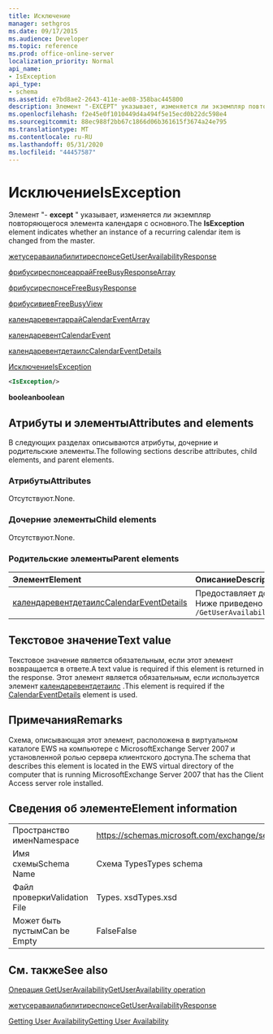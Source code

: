 ```yaml
---
title: Исключение
manager: sethgros
ms.date: 09/17/2015
ms.audience: Developer
ms.topic: reference
ms.prod: office-online-server
localization_priority: Normal
api_name:
- IsException
api_type:
- schema
ms.assetid: e7bd8ae2-2643-411e-ae08-358bac445800
description: Элемент "-EXCEPT" указывает, изменяется ли экземпляр повторяющегося элемента календаря с основного.
ms.openlocfilehash: f2e45e0f1010449d4a494f5e15ecd0b22dc598e4
ms.sourcegitcommit: 88ec988f2bb67c1866d06b361615f3674a24e795
ms.translationtype: MT
ms.contentlocale: ru-RU
ms.lasthandoff: 05/31/2020
ms.locfileid: "44457587"
---
```

# <a name="isexception"></a><span data-ttu-id="29c69-103">Исключение</span><span class="sxs-lookup"><span data-stu-id="29c69-103">IsException</span></span>

<span data-ttu-id="29c69-104">Элемент "- **except** " указывает, изменяется ли экземпляр повторяющегося элемента календаря с основного.</span><span class="sxs-lookup"><span data-stu-id="29c69-104">The **IsException** element indicates whether an instance of a recurring calendar item is changed from the master.</span></span> 
  
[<span data-ttu-id="29c69-105">жетусераваилабилитиреспонсе</span><span class="sxs-lookup"><span data-stu-id="29c69-105">GetUserAvailabilityResponse</span></span>](getuseravailabilityresponse.md)
  
[<span data-ttu-id="29c69-106">фрибусиреспонсеаррай</span><span class="sxs-lookup"><span data-stu-id="29c69-106">FreeBusyResponseArray</span></span>](freebusyresponsearray.md)
  
[<span data-ttu-id="29c69-107">фрибусиреспонсе</span><span class="sxs-lookup"><span data-stu-id="29c69-107">FreeBusyResponse</span></span>](freebusyresponse.md)
  
[<span data-ttu-id="29c69-108">фрибусивиев</span><span class="sxs-lookup"><span data-stu-id="29c69-108">FreeBusyView</span></span>](freebusyview.md)
  
[<span data-ttu-id="29c69-109">календаревентаррай</span><span class="sxs-lookup"><span data-stu-id="29c69-109">CalendarEventArray</span></span>](calendareventarray.md)
  
[<span data-ttu-id="29c69-110">календаревент</span><span class="sxs-lookup"><span data-stu-id="29c69-110">CalendarEvent</span></span>](calendarevent.md)
  
[<span data-ttu-id="29c69-111">календаревентдетаилс</span><span class="sxs-lookup"><span data-stu-id="29c69-111">CalendarEventDetails</span></span>](calendareventdetails.md)
  
[<span data-ttu-id="29c69-112">Исключение</span><span class="sxs-lookup"><span data-stu-id="29c69-112">IsException</span></span>](isexception.md)
  
```xml
<IsException/>
```

 <span data-ttu-id="29c69-113">**boolean**</span><span class="sxs-lookup"><span data-stu-id="29c69-113">**boolean**</span></span>
## <a name="attributes-and-elements"></a><span data-ttu-id="29c69-114">Атрибуты и элементы</span><span class="sxs-lookup"><span data-stu-id="29c69-114">Attributes and elements</span></span>

<span data-ttu-id="29c69-115">В следующих разделах описываются атрибуты, дочерние и родительские элементы.</span><span class="sxs-lookup"><span data-stu-id="29c69-115">The following sections describe attributes, child elements, and parent elements.</span></span>
  
### <a name="attributes"></a><span data-ttu-id="29c69-116">Атрибуты</span><span class="sxs-lookup"><span data-stu-id="29c69-116">Attributes</span></span>

<span data-ttu-id="29c69-117">Отсутствуют.</span><span class="sxs-lookup"><span data-stu-id="29c69-117">None.</span></span>
  
### <a name="child-elements"></a><span data-ttu-id="29c69-118">Дочерние элементы</span><span class="sxs-lookup"><span data-stu-id="29c69-118">Child elements</span></span>

<span data-ttu-id="29c69-119">Отсутствуют.</span><span class="sxs-lookup"><span data-stu-id="29c69-119">None.</span></span>
  
### <a name="parent-elements"></a><span data-ttu-id="29c69-120">Родительские элементы</span><span class="sxs-lookup"><span data-stu-id="29c69-120">Parent elements</span></span>

|<span data-ttu-id="29c69-121">**Элемент**</span><span class="sxs-lookup"><span data-stu-id="29c69-121">**Element**</span></span>|<span data-ttu-id="29c69-122">**Описание**</span><span class="sxs-lookup"><span data-stu-id="29c69-122">**Description**</span></span>|
|:-----|:-----|
|[<span data-ttu-id="29c69-123">календаревентдетаилс</span><span class="sxs-lookup"><span data-stu-id="29c69-123">CalendarEventDetails</span></span>](calendareventdetails.md) <br/> |<span data-ttu-id="29c69-124">Предоставляет дополнительные сведения о событии календаря.</span><span class="sxs-lookup"><span data-stu-id="29c69-124">Provides additional information about a calendar event.</span></span>  <br/> <span data-ttu-id="29c69-125">Ниже приведено выражение XPath 2,0 для этого элемента:</span><span class="sxs-lookup"><span data-stu-id="29c69-125">The following is the XPath 2.0 expression to this element:</span></span>  <br/>  `/GetUserAvailabilityResponse/FreeBusyResponseArray/FreeBusyResponse/FreeBusyView/CalendarEventArray/CalendarEvent[i]/CalendarEventDetails` <br/> |
   
## <a name="text-value"></a><span data-ttu-id="29c69-126">Текстовое значение</span><span class="sxs-lookup"><span data-stu-id="29c69-126">Text value</span></span>

<span data-ttu-id="29c69-127">Текстовое значение является обязательным, если этот элемент возвращается в ответе.</span><span class="sxs-lookup"><span data-stu-id="29c69-127">A text value is required if this element is returned in the response.</span></span> <span data-ttu-id="29c69-128">Этот элемент является обязательным, если используется элемент [календаревентдетаилс](calendareventdetails.md) .</span><span class="sxs-lookup"><span data-stu-id="29c69-128">This element is required if the [CalendarEventDetails](calendareventdetails.md) element is used.</span></span> 
  
## <a name="remarks"></a><span data-ttu-id="29c69-129">Примечания</span><span class="sxs-lookup"><span data-stu-id="29c69-129">Remarks</span></span>

<span data-ttu-id="29c69-130">Схема, описывающая этот элемент, расположена в виртуальном каталоге EWS на компьютере с MicrosoftExchange Server 2007 и установленной ролью сервера клиентского доступа.</span><span class="sxs-lookup"><span data-stu-id="29c69-130">The schema that describes this element is located in the EWS virtual directory of the computer that is running MicrosoftExchange Server 2007 that has the Client Access server role installed.</span></span>
  
## <a name="element-information"></a><span data-ttu-id="29c69-131">Сведения об элементе</span><span class="sxs-lookup"><span data-stu-id="29c69-131">Element information</span></span>

|||
|:-----|:-----|
|<span data-ttu-id="29c69-132">Пространство имен</span><span class="sxs-lookup"><span data-stu-id="29c69-132">Namespace</span></span>  <br/> |https://schemas.microsoft.com/exchange/services/2006/types  <br/> |
|<span data-ttu-id="29c69-133">Имя схемы</span><span class="sxs-lookup"><span data-stu-id="29c69-133">Schema Name</span></span>  <br/> |<span data-ttu-id="29c69-134">Схема Types</span><span class="sxs-lookup"><span data-stu-id="29c69-134">Types schema</span></span>  <br/> |
|<span data-ttu-id="29c69-135">Файл проверки</span><span class="sxs-lookup"><span data-stu-id="29c69-135">Validation File</span></span>  <br/> |<span data-ttu-id="29c69-136">Types. xsd</span><span class="sxs-lookup"><span data-stu-id="29c69-136">Types.xsd</span></span>  <br/> |
|<span data-ttu-id="29c69-137">Может быть пустым</span><span class="sxs-lookup"><span data-stu-id="29c69-137">Can be Empty</span></span>  <br/> |<span data-ttu-id="29c69-138">False</span><span class="sxs-lookup"><span data-stu-id="29c69-138">False</span></span>  <br/> |
   
## <a name="see-also"></a><span data-ttu-id="29c69-139">См. также</span><span class="sxs-lookup"><span data-stu-id="29c69-139">See also</span></span>



[<span data-ttu-id="29c69-140">Операция GetUserAvailability</span><span class="sxs-lookup"><span data-stu-id="29c69-140">GetUserAvailability operation</span></span>](getuseravailability-operation.md)
  
[<span data-ttu-id="29c69-141">жетусераваилабилитиреспонсе</span><span class="sxs-lookup"><span data-stu-id="29c69-141">GetUserAvailabilityResponse</span></span>](getuseravailabilityresponse.md)


[<span data-ttu-id="29c69-142">Getting User Availability</span><span class="sxs-lookup"><span data-stu-id="29c69-142">Getting User Availability</span></span>](https://msdn.microsoft.com/library/d4133fcb-9b0f-4e6b-aadf-a389da83516a%28Office.15%29.aspx)

